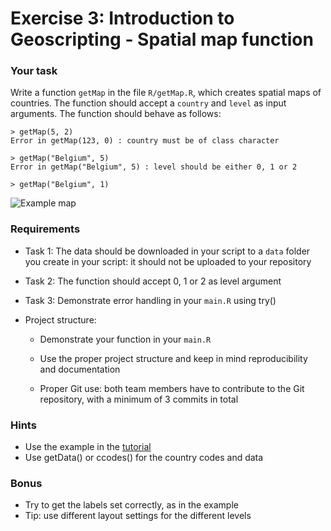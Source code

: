 # Exercise 3: Introduction to Geoscripting - Spatial map function

### Your task
Write a function `getMap` in the file `R/getMap.R`, which creates spatial maps of countries. The function should accept a `country` and `level` as input arguments. The function should behave as follows:

    > getMap(5, 2)
    Error in getMap(123, 0) : country must be of class character
    
    > getMap("Belgium", 5)
    Error in getMap("Belgium", 5) : level should be either 0, 1 or 2
    
    > getMap("Belgium", 1)
   ![Example map](https://github.com/geoscripting-2021/Exercise_3_Starter/blob/master/image/ExampleMap.png?raw=true)


### Requirements
- Task 1: The data should be downloaded in your script to a `data` folder you create in your script: it should not be uploaded to your repository

- Task 2: The function should accept 0, 1 or 2 as level argument

- Task 3: Demonstrate error handling in your `main.R` using try()

- Project structure:

  - Demonstrate your function in your `main.R`

  - Use the proper project structure and keep in mind reproducibility and documentation

  - Proper Git use: both team members have to contribute to the Git repository, with a minimum of 3 commits in total

### Hints
- Use the example in the [tutorial](https://geoscripting-wur.github.io/Scripting4GeoIntro/)
- Use getData() or ccodes() for the country codes and data

### Bonus
- Try to get the labels set correctly, as in the example
- Tip: use different layout settings for the different levels
